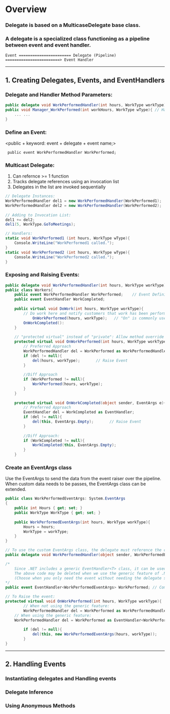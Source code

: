# Overview

### Delegate is based on a MulticaseDelegate base class.
    
### A delegate is a specialized class functioning as a pipeline between event and event handler.
    Event ======================= Delegate (Pipeline) ========================> Event Handler
***
## 1. Creating Delegates, Events, and EventHandlers
### Delegate and Handler Method Parameters:
```cs
public delegate void WorkPerformedHandler(int hours, WorkType workType);
public void Manager_WorkPerformed(int workHours, WorkType wType){ // Handler Method
    ... ...
}
```

### Define an Event:
<public + keyword: event + delegate + event name;>

``` public event WorkPerformedHandler WorkPerformed;```

### Multicast Delegate:
1. Can refernce >= 1 function
2. Tracks delegate references using an invocation list
3. Delegates in the list are invoked sequentially
```cs
// Delegate Instances:
WorkPerformedHandler del1 = new WorkPerformedHandler(WorkPerformed1);
WorkPerformedHandler del2 = new WorkPerformedHandler(WorkPerformed2);
            
// Adding to Invocation List:
del1 += del2;
del1(5, WorkType.GoToMeetings);

// Handlers:
static void WorkPerformed1 (int hours, WorkType wType){
    Console.WriteLine("WorkPerformed1 called.");
}
static void WorkPerformed2 (int hours, WorkType wType){
    Console.WriteLine("WorkPerformed2 called.");
}
```

### Exposing and Raising Events:
```cs
public delegate void WorkPerformedHandler(int hours, WorkType workType);
public class Workers{
    public event WorkPerformedHandler WorkPerformed;    // Event Definition
    public event EventHandler WorkCompleted;
        
    public virtual void DoWork(int hours, WorkType workType){
        // Do work here and notify customers that work has been performed.
            OnWorkPerformed(hours, workType);   // "On" is commonly used when Raising an event in .NET framework.
        OnWorkCompleted():
    }
        
    // "protected virtual" instead of "private": Allow method override for later.
    protected virtual void OnWorkPerformed(int hours, WorkType workType){
        // Preferred Approach 
        WorkPerformedHandler del = WorkPerformed as WorkPerformedHandler;
        if (del != null){
            del(hours, workType);       // Raise Event
        }
            
        //Diff Approach
        if (WorkPerformed != null){
            WorkPerformed(hours, workType);
        }
    }
    
    protected virtual void OnWorkCompleted(object sender, EventArgs e){    
        // Preferred Approach 
        EventHandler del = WorkCompleted as EventHandler;
        if (del != null){
            del(this, EventArgs.Empty);       // Raise Event
        }
        
        //Diff Approach:
        if (WorkCompleted != null){
            WorkCompleted(this, EventArgs.Empty);
        }
    }
```

### Create an EventArgs class
Use the EventArgs to send the data from the event raiser over the pipeline. When custom data needs to be passes, the EventArgs class can be extended.

```cs
public class WorkPerformedEventArgs: System.EventArgs
{
	public int Hours { get; set; }
	public WorkType WorkType { get; set; }
	
	public WorkPerformedEventArgs(int hours, WorkType workType){
		Hours = hours;
		WorkType = workType;
	}
}

// To use the custom EventArgs class, the delegate must reference the class in its signature:
public delegate void WorkPerformedHandler(object sender, WorkPerformedEventArgs e);

/* 
	Since .NET includes a generic EventHandler<T> class, it can be used instead of a custom delegate.
	The above code may be deleted when we use the generic feature of .NET EventHandler:
	(Choose when you only need the event without needing the delegate stand on its own.)
*/
public event EventHandler<WorkPerformedEventArgs> WorkPerformed; // Compiler will generate the delegate 

// To Raise the event:
protected virtual void OnWorkPerformed(int hours, WorkType workType){
        // When not using the generic feature:
        WorkPerformedHandler del = WorkPerformed as WorkPerformedHandler;
	// When using the generic feature:
	WorkPerformedHandler del = WorkPerformed as EventHandler<WorkPerformedEventArgs>;
	
        if (del != null){
            del(this, new WorkPerformedEventArgs(hours, workType));       // Raise Event
        }
}
```
***
## 2. Handling Events
### Instantiating delegates and Handling events

### Delegate Inference

### Using Anonymous Methods
